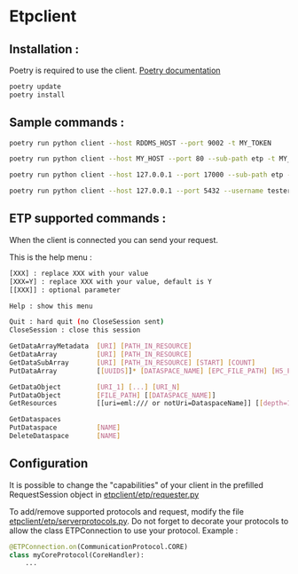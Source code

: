 <!--
Copyright (c) 2022-2023 Geosiris.
SPDX-License-Identifier: Apache-2.0
-->
# Etpclient

## Installation : 

Poetry is required to use the client. [Poetry documentation](https://python-poetry.org/docs/)

```bash
poetry update
poetry install
```

## Sample commands :

```bash
poetry run python client --host RDDMS_HOST --port 9002 -t MY_TOKEN

poetry run python client --host MY_HOST --port 80 --sub-path etp -t MY_TOKEN

poetry run python client --host 127.0.0.1 --port 17000 --sub-path etp --username login --password passwordTest

poetry run python client --host 127.0.0.1 --port 5432 --username testerlogin --password passwordtester
```


## ETP supported commands : 

When the client is connected you can send your request.

This is the help menu :
```bash
[XXX] : replace XXX with your value
[XXX=Y] : replace XXX with your value, default is Y
[[XXX]] : optional parameter

Help : show this menu

Quit : hard quit (no CloseSession sent)
CloseSession : close this session

GetDataArrayMetadata  [URI] [PATH_IN_RESOURCE]
GetDataArray          [URI] [PATH_IN_RESOURCE]
GetDataSubArray       [URI] [PATH_IN_RESOURCE] [START] [COUNT]
PutDataArray          [[UUIDS]]* [DATASPACE_NAME] [EPC_FILE_PATH] [H5_FILE_PATH]

GetDataObject         [URI_1] [...] [URI_N]
PutDataObject         [FILE_PATH] [[DATASPACE_NAME]]
GetResources          [[uri=eml:/// or notUri=DataspaceName]] [[depth=1]] [[SCOPE]]

GetDataspaces
PutDataspace          [NAME]
DeleteDataspace       [NAME]
```

## Configuration

It is possible to change the "capabilities" of your client in the prefilled RequestSession object in [etpclient/etp/requester.py](https://github.com/geosiris-technologies/etpclient-python/blob/main/etpclient/etp/requester.py#L180)

To add/remove supported protocols and request, modify the file [etpclient/etp/serverprotocols.py](https://github.com/geosiris-technologies/etpclient-python/blob/main/etpclient/etp/serverprotocols.py#L166). Do not forget to decorate your protocols to allow the class ETPConnection to use your protocol.
Example : 
```python
@ETPConnection.on(CommunicationProtocol.CORE)
class myCoreProtocol(CoreHandler):
    ...
```